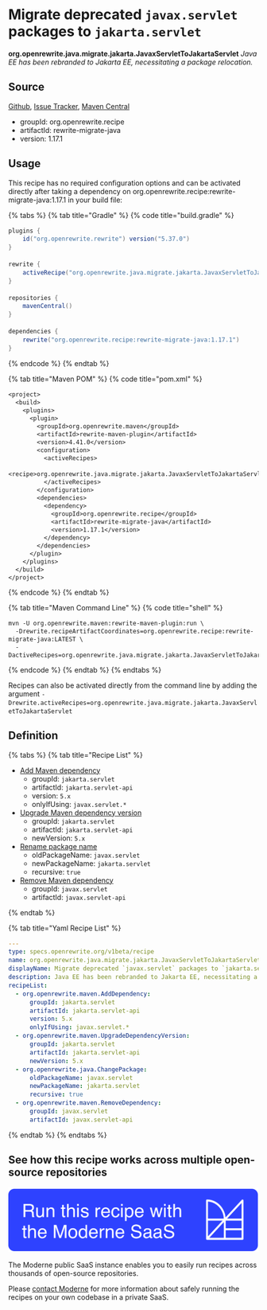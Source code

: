 # Migrate deprecated `javax.servlet` packages to `jakarta.servlet`

**org.openrewrite.java.migrate.jakarta.JavaxServletToJakartaServlet**
_Java EE has been rebranded to Jakarta EE, necessitating a package relocation._

## Source

[Github](https://github.com/openrewrite/rewrite-migrate-java/blob/main/src/main/resources/META-INF/rewrite/jakarta-ee-9.yml), [Issue Tracker](https://github.com/openrewrite/rewrite-migrate-java/issues), [Maven Central](https://search.maven.org/artifact/org.openrewrite.recipe/rewrite-migrate-java/1.17.1/jar)

* groupId: org.openrewrite.recipe
* artifactId: rewrite-migrate-java
* version: 1.17.1


## Usage

This recipe has no required configuration options and can be activated directly after taking a dependency on org.openrewrite.recipe:rewrite-migrate-java:1.17.1 in your build file:

{% tabs %}
{% tab title="Gradle" %}
{% code title="build.gradle" %}
```groovy
plugins {
    id("org.openrewrite.rewrite") version("5.37.0")
}

rewrite {
    activeRecipe("org.openrewrite.java.migrate.jakarta.JavaxServletToJakartaServlet")
}

repositories {
    mavenCentral()
}

dependencies {
    rewrite("org.openrewrite.recipe:rewrite-migrate-java:1.17.1")
}
```
{% endcode %}
{% endtab %}

{% tab title="Maven POM" %}
{% code title="pom.xml" %}
```markup
<project>
  <build>
    <plugins>
      <plugin>
        <groupId>org.openrewrite.maven</groupId>
        <artifactId>rewrite-maven-plugin</artifactId>
        <version>4.41.0</version>
        <configuration>
          <activeRecipes>
            <recipe>org.openrewrite.java.migrate.jakarta.JavaxServletToJakartaServlet</recipe>
          </activeRecipes>
        </configuration>
        <dependencies>
          <dependency>
            <groupId>org.openrewrite.recipe</groupId>
            <artifactId>rewrite-migrate-java</artifactId>
            <version>1.17.1</version>
          </dependency>
        </dependencies>
      </plugin>
    </plugins>
  </build>
</project>
```
{% endcode %}
{% endtab %}

{% tab title="Maven Command Line" %}
{% code title="shell" %}
```shell
mvn -U org.openrewrite.maven:rewrite-maven-plugin:run \
  -Drewrite.recipeArtifactCoordinates=org.openrewrite.recipe:rewrite-migrate-java:LATEST \
  -DactiveRecipes=org.openrewrite.java.migrate.jakarta.JavaxServletToJakartaServlet
```
{% endcode %}
{% endtab %}
{% endtabs %}

Recipes can also be activated directly from the command line by adding the argument `-Drewrite.activeRecipes=org.openrewrite.java.migrate.jakarta.JavaxServletToJakartaServlet`

## Definition

{% tabs %}
{% tab title="Recipe List" %}
* [Add Maven dependency](../../../maven/adddependency.md)
  * groupId: `jakarta.servlet`
  * artifactId: `jakarta.servlet-api`
  * version: `5.x`
  * onlyIfUsing: `javax.servlet.*`
* [Upgrade Maven dependency version](../../../maven/upgradedependencyversion.md)
  * groupId: `jakarta.servlet`
  * artifactId: `jakarta.servlet-api`
  * newVersion: `5.x`
* [Rename package name](../../../java/changepackage.md)
  * oldPackageName: `javax.servlet`
  * newPackageName: `jakarta.servlet`
  * recursive: `true`
* [Remove Maven dependency](../../../maven/removedependency.md)
  * groupId: `javax.servlet`
  * artifactId: `javax.servlet-api`

{% endtab %}

{% tab title="Yaml Recipe List" %}
```yaml
---
type: specs.openrewrite.org/v1beta/recipe
name: org.openrewrite.java.migrate.jakarta.JavaxServletToJakartaServlet
displayName: Migrate deprecated `javax.servlet` packages to `jakarta.servlet`
description: Java EE has been rebranded to Jakarta EE, necessitating a package relocation.
recipeList:
  - org.openrewrite.maven.AddDependency:
      groupId: jakarta.servlet
      artifactId: jakarta.servlet-api
      version: 5.x
      onlyIfUsing: javax.servlet.*
  - org.openrewrite.maven.UpgradeDependencyVersion:
      groupId: jakarta.servlet
      artifactId: jakarta.servlet-api
      newVersion: 5.x
  - org.openrewrite.java.ChangePackage:
      oldPackageName: javax.servlet
      newPackageName: jakarta.servlet
      recursive: true
  - org.openrewrite.maven.RemoveDependency:
      groupId: javax.servlet
      artifactId: javax.servlet-api

```
{% endtab %}
{% endtabs %}

## See how this recipe works across multiple open-source repositories

[![Moderne Link Image](/.gitbook/assets/ModerneRecipeButton.png)](https://public.moderne.io/recipes/org.openrewrite.java.migrate.jakarta.JavaxServletToJakartaServlet)

The Moderne public SaaS instance enables you to easily run recipes across thousands of open-source repositories.

Please [contact Moderne](https://moderne.io/product) for more information about safely running the recipes on your own codebase in a private SaaS.
